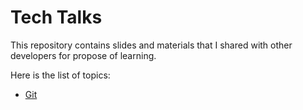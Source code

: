 # Tech Talks

This repository contains slides and materials that I shared with other developers for propose of learning.

Here is the list of topics:
* [Git](./git)
